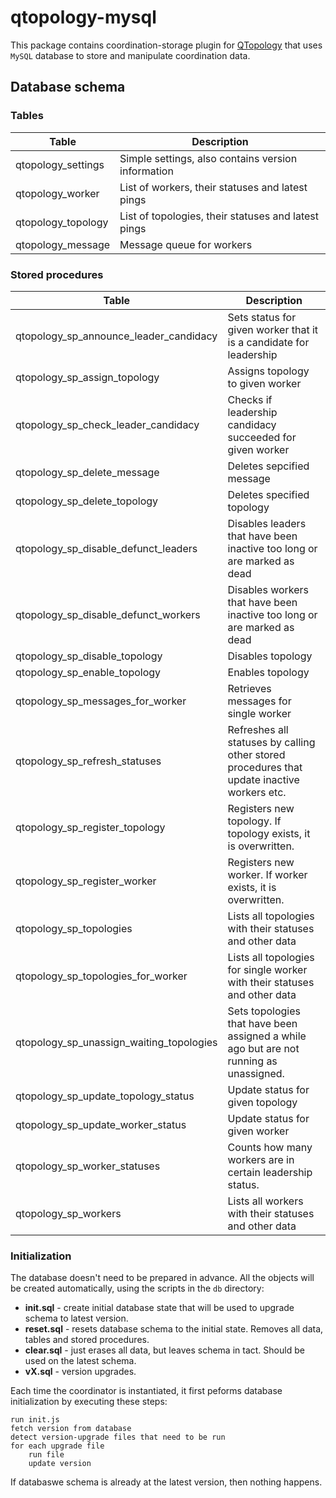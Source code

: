 # qtopology-mysql

This package contains coordination-storage plugin for [QTopology](http://github.com/qminerqtopology) that uses `MySQL` database to store and manipulate coordination data.

## Database schema

### Tables

|Table|Description|
|-----|-----|
| qtopology_settings | Simple settings, also contains version information |
| qtopology_worker | List of workers, their statuses and latest pings |
| qtopology_topology | List of topologies, their statuses and latest pings |
| qtopology_message | Message queue for workers |

### Stored procedures

|Table|Description|
|-----|-----|
| qtopology_sp_announce_leader_candidacy | Sets status for given worker that it is a candidate for leadership |
| qtopology_sp_assign_topology | Assigns topology to given worker |
| qtopology_sp_check_leader_candidacy | Checks if leadership candidacy succeeded for given worker |
| qtopology_sp_delete_message | Deletes sepcified message |
| qtopology_sp_delete_topology | Deletes specified topology |
| qtopology_sp_disable_defunct_leaders | Disables leaders that have been inactive too long or are marked as dead |
| qtopology_sp_disable_defunct_workers | Disables workers that have been inactive too long or are marked as dead |
| qtopology_sp_disable_topology | Disables topology |
| qtopology_sp_enable_topology | Enables topology |
| qtopology_sp_messages_for_worker | Retrieves messages for single worker |
| qtopology_sp_refresh_statuses | Refreshes all statuses by calling other stored procedures that update inactive workers etc. |
| qtopology_sp_register_topology | Registers new topology. If topology exists, it is overwritten. |
| qtopology_sp_register_worker | Registers new worker. If worker exists, it is overwritten. |
| qtopology_sp_topologies | Lists all topologies with their statuses and other data |
| qtopology_sp_topologies_for_worker | Lists all topologies for single worker with their statuses and other data |
| qtopology_sp_unassign_waiting_topologies | Sets topologies that have been assigned a while ago but are not running as unassigned. |
| qtopology_sp_update_topology_status | Update status for given topology |
| qtopology_sp_update_worker_status | Update status for given worker |
| qtopology_sp_worker_statuses | Counts how many workers are in certain leadership status. |
| qtopology_sp_workers | Lists all workers with their statuses and other data |

### Initialization

The database doesn't need to be prepared in advance. All the objects will be created automatically, using the scripts in the `db` directory:

- **init.sql** - create initial database state that will be used to upgrade schema to latest version.
- **reset.sql** - resets database schema to the initial state. Removes all data, tables and stored procedures.
- **clear.sql** - just erases all data, but leaves schema in tact. Should be used on the latest schema.
- **vX.sql** - version upgrades.

Each time the coordinator is instantiated, it first peforms database initialization by executing these steps:

```````````````
run init.js
fetch version from database
detect version-upgrade files that need to be run
for each upgrade file
    run file
    update version
```````````````

If databaswe schema is already at the latest version, then nothing happens.

